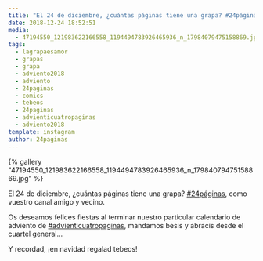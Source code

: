 ```yaml
---
title: "El 24 de diciembre, ¿cuántas páginas tiene una grapa? #24páginas, como vuestro canal amigo y vecino"
date: 2018-12-24 18:52:51
media: 
  - 47194550_121983622166558_1194494783926465936_n_17984079475158869.jpg
tags: 
  - lagrapaesamor
  - grapas
  - grapa
  - adviento2018
  - adviento
  - 24paginas
  - comics
  - tebeos
  - 24paginas
  - advienticuatropaginas
  - adviento2018
template: instagram
author: 24paginas
---
```


{% gallery "47194550_121983622166558_1194494783926465936_n_17984079475158869.jpg" %}

El 24 de diciembre, ¿cuántas páginas tiene una grapa? [#24páginas](/etiquetas/24paginas), como vuestro canal amigo y vecino.

Os deseamos felices fiestas al terminar nuestro particular calendario de adviento de [#advienticuatropaginas](/etiquetas/advienticuatropaginas), mandamos besis y abracis desde el cuartel general...

Y recordad, ¡en navidad regalad tebeos!
